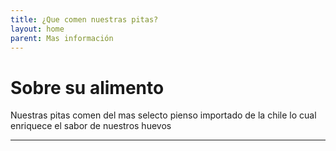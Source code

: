 ```yaml
---
title: ¿Que comen nuestras pitas?
layout: home
parent: Mas información
---
```

# Sobre su alimento

Nuestras pitas comen del mas selecto pienso importado de la chile lo cual enriquece el sabor de nuestros huevos

---
[Just the Docs]: https://just-the-docs.github.io/just-the-docs/
[GitHub Pages]: https://docs.github.com/en/pages
[README]: https://github.com/just-the-docs/just-the-docs-template/blob/main/README.md
[Jekyll]: https://jekyllrb.com
[GitHub Pages / Actions workflow]: https://github.blog/changelog/2022-07-27-github-pages-custom-github-actions-workflows-beta/
[use this template]: https://github.com/just-the-docs/just-the-docs-template/generate
